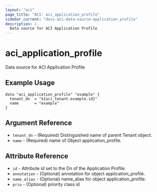 ```yaml
---
layout: "aci"
page_title: "ACI: aci_application_profile"
sidebar_current: "docs-aci-data-source-application_profile"
description: |-
  Data source for ACI Application Profile
---
```


# aci_application_profile #
Data source for ACI Application Profile

## Example Usage ##

```hcl
data "aci_application_profile" "example" {
  tenant_dn  = "${aci_tenant.example.id}"
  name       = "example"
}
```
## Argument Reference ##
* `tenant_dn` - (Required) Distinguished name of parent Tenant object.
* `name` - (Required) name of Object application_profile.



## Attribute Reference

* `id` - Attribute id set to the Dn of the Application Profile.
* `annotation` - (Optional) annotation for object application_profile.
* `name_alias` - (Optional) name_alias for object application_profile.
* `prio` - (Optional) priority class id
